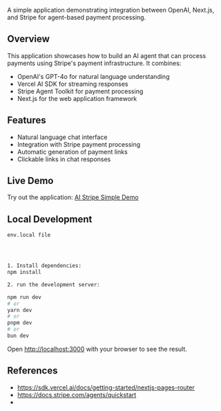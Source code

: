 
A simple application demonstrating integration between OpenAI, Next.js, and Stripe for agent-based payment processing.

## Overview

This application showcases how to build an AI agent that can process payments using Stripe's payment infrastructure. It combines:

- OpenAI's GPT-4o for natural language understanding
- Vercel AI SDK for streaming responses
- Stripe Agent Toolkit for payment processing
- Next.js for the web application framework

## Features

- Natural language chat interface
- Integration with Stripe payment processing
- Automatic generation of payment links
- Clickable links in chat responses

## Live Demo

Try out the application: [AI Stripe Simple Demo](https://drive.google.com/file/d/1eb4LzbPwwx9mi20Trnsz6dksEEkrrfgI/view?usp=sharing)

## Local Development

```bash
env.local file




1. Install dependencies:
npm install

2. run the development server:

npm run dev
# or
yarn dev
# or
pnpm dev
# or
bun dev
```

Open [http://localhost:3000](http://localhost:3000) with your browser to see the result.

## References

* https://sdk.vercel.ai/docs/getting-started/nextjs-pages-router
* https://docs.stripe.com/agents/quickstart
* 